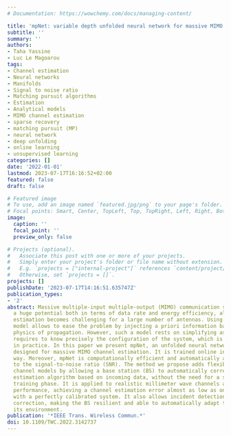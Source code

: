```yaml
---
# Documentation: https://wowchemy.com/docs/managing-content/

title: 'mpNet: variable depth unfolded neural network for massive MIMO channel estimation'
subtitle: ''
summary: ''
authors:
- Taha Yassine
- Luc Le Magoarou
tags:
- Channel estimation
- Neural networks
- Manifolds
- Signal to noise ratio
- Matching pursuit algorithms
- Estimation
- Analytical models
- MIMO channel estimation
- sparse recovery
- matching pursuit (MP)
- neural network
- deep unfolding
- online learning
- unsupervised learning
categories: []
date: '2022-01-01'
lastmod: 2023-07-17T16:16:52+02:00
featured: false
draft: false

# Featured image
# To use, add an image named `featured.jpg/png` to your page's folder.
# Focal points: Smart, Center, TopLeft, Top, TopRight, Left, Right, BottomLeft, Bottom, BottomRight.
image:
  caption: ''
  focal_point: ''
  preview_only: false

# Projects (optional).
#   Associate this post with one or more of your projects.
#   Simply enter your project's folder or file name without extension.
#   E.g. `projects = ["internal-project"]` references `content/project/deep-learning/index.md`.
#   Otherwise, set `projects = []`.
projects: []
publishDate: '2023-07-17T14:16:51.635747Z'
publication_types:
- '2'
abstract: Massive multiple-input multiple-output (MIMO) communication systems have
  a huge potential both in terms of data rate and energy efficiency, although channel
  estimation becomes challenging for a large number of antennas. Using a physical
  model allows to ease the problem by injecting a priori information based on the
  physics of propagation. However, such a model rests on simplifying assumptions and
  requires to know precisely the configuration of the system, which is unrealistic
  in practice. In this paper we present mpNet, an unfolded neural network specifically
  designed for massive MIMO channel estimation. It is trained online in an unsupervised
  way. Moreover, mpNet is computationally efficient and automatically adapts its depth
  to the signal-to-noise ratio (SNR). The method we propose adds flexibility to physical
  channel models by allowing a base station (BS) to automatically correct its channel
  estimation algorithm based on incoming data, without the need for a separate offline
  training phase. It is applied to realistic millimeter wave channels and shows great
  performance, achieving a channel estimation error almost as low as one would get
  with a perfectly calibrated system. It also allows incident detection and automatic
  correction, making the BS resilient and able to automatically adapt to changes in
  its environment.
publication: '*IEEE Trans. Wireless Commun.*'
doi: 10.1109/TWC.2022.3142737
---
```

